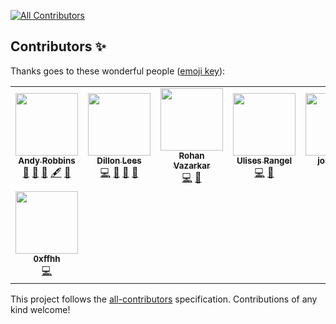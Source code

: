 
<!-- ALL-CONTRIBUTORS-BADGE:START - Do not remove or modify this section -->
[![All Contributors](https://img.shields.io/badge/all_contributors-8-orange.svg?style=flat-square)](#contributors-)
<!-- ALL-CONTRIBUTORS-BADGE:END -->
## Contributors ✨

Thanks goes to these wonderful people ([emoji key](https://allcontributors.org/docs/en/emoji-key)):

<!-- ALL-CONTRIBUTORS-LIST:START - Do not remove or modify this section -->
<!-- prettier-ignore-start -->
<!-- markdownlint-disable -->
<table>
  <tr>
    <td align="center"><a href="https://www.twitter.com/_wald0"><img src="https://avatars.githubusercontent.com/u/842644?v=4?s=100" width="100px;" alt=""/><br /><sub><b>Andy Robbins</b></sub></a><br /><a href="#ideas-andyrobbins" title="Ideas, Planning, & Feedback">🤔</a> <a href="#design-andyrobbins" title="Design">🎨</a> <a href="#blog-andyrobbins" title="Blogposts">📝</a> <a href="#content-andyrobbins" title="Content">🖋</a> <a href="https://github.com/certmichelin/azurehound/commits?author=andyrobbins" title="Documentation">📖</a></td>
    <td align="center"><a href="https://github.com/ddlees"><img src="https://avatars.githubusercontent.com/u/8984872?v=4?s=100" width="100px;" alt=""/><br /><sub><b>Dillon Lees</b></sub></a><br /><a href="https://github.com/certmichelin/azurehound/commits?author=ddlees" title="Code">💻</a> <a href="#maintenance-ddlees" title="Maintenance">🚧</a> <a href="#ideas-ddlees" title="Ideas, Planning, & Feedback">🤔</a> <a href="#design-ddlees" title="Design">🎨</a></td>
    <td align="center"><a href="https://blog.cptjesus.com/"><img src="https://avatars.githubusercontent.com/u/5720446?v=4?s=100" width="100px;" alt=""/><br /><sub><b>Rohan Vazarkar</b></sub></a><br /><a href="https://github.com/certmichelin/azurehound/commits?author=rvazarkar" title="Code">💻</a> <a href="#maintenance-rvazarkar" title="Maintenance">🚧</a></td>
    <td align="center"><a href="https://ulises.io/"><img src="https://avatars.githubusercontent.com/u/16910931?v=4?s=100" width="100px;" alt=""/><br /><sub><b>Ulises Rangel</b></sub></a><br /><a href="https://github.com/certmichelin/azurehound/commits?author=urangel" title="Code">💻</a> <a href="#maintenance-urangel" title="Maintenance">🚧</a></td>
    <td align="center"><a href="https://github.com/joshgantt"><img src="https://avatars.githubusercontent.com/u/29784250?v=4?s=100" width="100px;" alt=""/><br /><sub><b>joshgantt</b></sub></a><br /><a href="https://github.com/certmichelin/azurehound/commits?author=joshgantt" title="Code">💻</a> <a href="#maintenance-joshgantt" title="Maintenance">🚧</a></td>
    <td align="center"><a href="https://github.com/hugo-syn"><img src="https://avatars.githubusercontent.com/u/61210734?v=4?s=100" width="100px;" alt=""/><br /><sub><b>hugo-syn</b></sub></a><br /><a href="https://github.com/certmichelin/azurehound/commits?author=hugo-syn" title="Code">💻</a></td>
    <td align="center"><a href="https://github.com/crimike"><img src="https://avatars.githubusercontent.com/u/10261812?v=4?s=100" width="100px;" alt=""/><br /><sub><b>crimike</b></sub></a><br /><a href="https://github.com/certmichelin/azurehound/commits?author=crimike" title="Code">💻</a></td>
  </tr>
  <tr>
    <td align="center"><a href="https://github.com/0xffhh"><img src="https://avatars.githubusercontent.com/u/56194755?v=4?s=100" width="100px;" alt=""/><br /><sub><b>0xffhh</b></sub></a><br /><a href="https://github.com/certmichelin/azurehound/commits?author=0xffhh" title="Code">💻</a></td>
  </tr>
</table>

<!-- markdownlint-restore -->
<!-- prettier-ignore-end -->

<!-- ALL-CONTRIBUTORS-LIST:END -->

This project follows the [all-contributors](https://github.com/all-contributors/all-contributors) specification. Contributions of any kind welcome!
